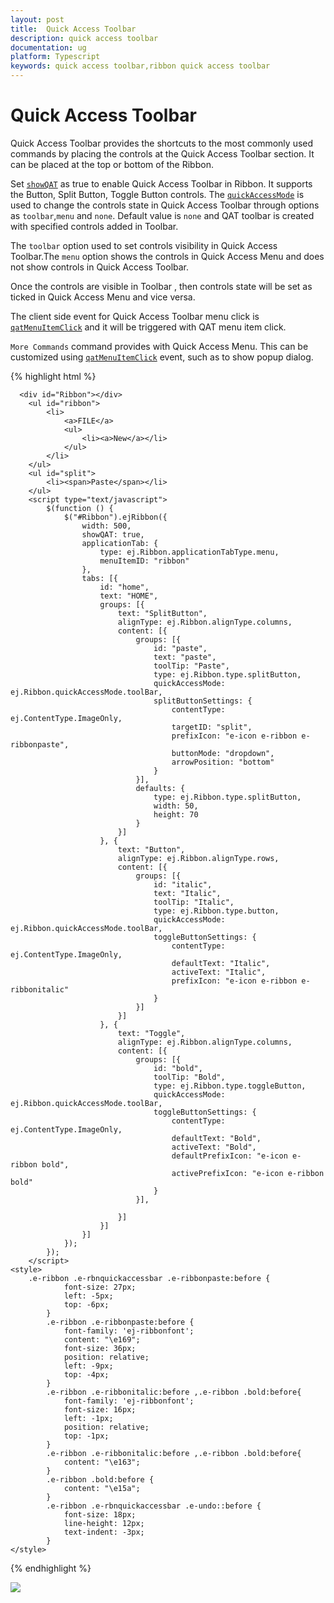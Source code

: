 ```yaml
---
layout: post
title:  Quick Access Toolbar
description: quick access toolbar
documentation: ug
platform: Typescript
keywords: quick access toolbar,ribbon quick access toolbar
---
```


# Quick Access Toolbar

Quick Access Toolbar provides the shortcuts to the most commonly used commands by placing the controls at the Quick Access Toolbar section. It can be placed at the top or bottom of the Ribbon.

Set [`showQAT`](https://help.syncfusion.com/api/js/ejribbon#members:showqat) as true to enable Quick Access Toolbar in Ribbon. It supports the Button, Split Button, Toggle Button controls. The [`quickAccessMode`](https://help.syncfusion.com/api/js/ejribbon#members:tabs-groups-content-groups-quickaccessmode) is used to change the controls state in Quick Access Toolbar through options as `toolbar`,`menu` and `none`. Default value is `none` and QAT toolbar is created with specified controls added in Toolbar.

The `toolbar` option used to set controls visibility in Quick Access Toolbar.The `menu` option shows the controls in Quick Access Menu and does not show controls in Quick Access Toolbar.

Once the controls are visible in Toolbar , then controls state will be set as ticked in Quick Access Menu and vice versa.  

The client side event for Quick Access Toolbar menu click is [`qatMenuItemClick`](https://help.syncfusion.com/api/js/ejribbon#events:qatmenuitemclick) and it will be triggered with QAT menu item click.

`More Commands` command provides with Quick Access Menu. This can be customized using [`qatMenuItemClick`](https://help.syncfusion.com/api/js/ejribbon#events:qatmenuitemclick) event, such as to show popup dialog. 

{% highlight html %}

	  <div id="Ribbon"></div>
		<ul id="ribbon">
			<li>
				<a>FILE</a>
				<ul>
					<li><a>New</a></li>
				</ul>
			</li>
		</ul>
		<ul id="split">
			<li><span>Paste</span></li>
		</ul>
		<script type="text/javascript">
			$(function () {
				$("#Ribbon").ejRibbon({
					width: 500,
					showQAT: true,
					applicationTab: {
						type: ej.Ribbon.applicationTabType.menu,
						menuItemID: "ribbon"
					},
					tabs: [{
						id: "home",
						text: "HOME",
						groups: [{
							text: "SplitButton",
							alignType: ej.Ribbon.alignType.columns,
							content: [{
								groups: [{
									id: "paste",
									text: "paste",
									toolTip: "Paste",
									type: ej.Ribbon.type.splitButton,
									quickAccessMode: ej.Ribbon.quickAccessMode.toolBar,
									splitButtonSettings: {
										contentType: ej.ContentType.ImageOnly,
										targetID: "split",
										prefixIcon: "e-icon e-ribbon e-ribbonpaste",
										buttonMode: "dropdown",
										arrowPosition: "bottom"
									}
								}],
								defaults: {
									type: ej.Ribbon.type.splitButton,
									width: 50,
									height: 70
								}
							}]
						}, {
							text: "Button",
							alignType: ej.Ribbon.alignType.rows,
							content: [{
								groups: [{
									id: "italic",
									text: "Italic",
									toolTip: "Italic",
									type: ej.Ribbon.type.button,
									quickAccessMode: ej.Ribbon.quickAccessMode.toolBar,
									toggleButtonSettings: {
										contentType: ej.ContentType.ImageOnly,
										defaultText: "Italic",
										activeText: "Italic",
										prefixIcon: "e-icon e-ribbon e-ribbonitalic"
									}
								}]
							}]
						}, {
							text: "Toggle",
							alignType: ej.Ribbon.alignType.columns,
							content: [{
								groups: [{
									id: "bold",
									toolTip: "Bold",
									type: ej.Ribbon.type.toggleButton,
									quickAccessMode: ej.Ribbon.quickAccessMode.toolBar,
									toggleButtonSettings: {
										contentType: ej.ContentType.ImageOnly,
										defaultText: "Bold",
										activeText: "Bold",
										defaultPrefixIcon: "e-icon e-ribbon bold",
										activePrefixIcon: "e-icon e-ribbon bold"
									}
								}],
	
							}]
						}]
					}]
				});
			});
		</script>
	<style>
		.e-ribbon .e-rbnquickaccessbar .e-ribbonpaste:before {
				font-size: 27px;
				left: -5px;
				top: -6px;
			}
			.e-ribbon .e-ribbonpaste:before {
				font-family: 'ej-ribbonfont';
				content: "\e169";
				font-size: 36px;
				position: relative;
				left: -9px;
				top: -4px;
			}
			.e-ribbon .e-ribbonitalic:before ,.e-ribbon .bold:before{
				font-family: 'ej-ribbonfont';
				font-size: 16px;
				left: -1px;
				position: relative;
				top: -1px;
			}
			.e-ribbon .e-ribbonitalic:before ,.e-ribbon .bold:before{
				content: "\e163";
			}
			.e-ribbon .bold:before {
				content: "\e15a";
			}
			.e-ribbon .e-rbnquickaccessbar .e-undo::before {
				font-size: 18px;
				line-height: 12px;
				text-indent: -3px;
			}    
	</style>

{% endhighlight %}

![](/js/Ribbon/Quick-Access-Toolbar_images/Quick-Access-Toolbar_img1.png)

